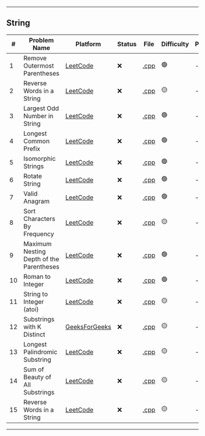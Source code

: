 ---

## String

| **#** | **Problem Name** | **Platform**       | **Status** | **File**       | **Difficulty** | **Prerequisites** |
| ----- | ---------------- | ------------------ | ---------- | -------------- | -------------- | ----------------- |
|1|Remove Outermost Parentheses|[LeetCode](https://leetcode.com/problems/remove-outermost-parentheses/)|❌|[.cpp](./daily-problems-day-)|🟢|-|
|2|Reverse Words in a String|[LeetCode](https://leetcode.com/problems/reverse-words-in-a-string/description/)|❌|[.cpp](./daily-problems-day-)|🟡|-|
|3|Largest Odd Number in String|[LeetCode](https://leetcode.com/problems/largest-odd-number-in-string/description/)|❌|[.cpp](./daily-problems-day-)|🟢|-|
|4|Longest Common Prefix|[LeetCode](https://leetcode.com/problems/longest-common-prefix/description/)|❌|[.cpp](./daily-problems-day-)|🟢|-|
|5|Isomorphic Strings|[LeetCode](https://leetcode.com/problems/isomorphic-strings/description/)|❌|[.cpp](./daily-problems-day-)|🟢|-|
|6|Rotate String|[LeetCode](https://leetcode.com/problems/rotate-string/description/)|❌|[.cpp](./daily-problems-day-)|🟢|-|
|7|Valid Anagram|[LeetCode](https://leetcode.com/problems/valid-anagram/description/)|❌|[.cpp](./daily-problems-day-)|🟢|-|
|8|Sort Characters By Frequency|[LeetCode](https://leetcode.com/problems/sort-characters-by-frequency/description/)|❌|[.cpp](./daily-problems-day-)|🟡|-|
|9|Maximum Nesting Depth of the Parentheses|[LeetCode](https://leetcode.com/problems/maximum-nesting-depth-of-the-parentheses/description/)|❌|[.cpp](./daily-problems-day-)|🟢|-|
|10|Roman to Integer|[LeetCode](https://leetcode.com/problems/roman-to-integer/description/)|❌|[.cpp](./daily-problems-day-)|🟢|-|
|11|String to Integer (atoi)|[LeetCode](https://leetcode.com/problems/string-to-integer-atoi/description/)|❌|[.cpp](./daily-problems-day-)|🟡|-|
|12|Substrings with K Distinct|[GeeksForGeeks](https://www.geeksforgeeks.org/problems/count-number-of-substrings4528/1?utm_source=youtube&utm_medium=collab_striver_ytdescription&utm_campaign=count-number-of-substrings)|❌|[.cpp](./daily-problems-day-)|🟡|-|
|13|Longest Palindromic Substring|[LeetCode](https://leetcode.com/problems/longest-palindromic-substring/description/)|❌|[.cpp](./daily-problems-day-)|🟡|-|
|14|Sum of Beauty of All Substrings|[LeetCode](https://leetcode.com/problems/sum-of-beauty-of-all-substrings/description/)|❌|[.cpp](./daily-problems-day-)|🟡|-|
|15|Reverse Words in a String|[LeetCode](https://leetcode.com/problems/reverse-words-in-a-string/description/)|❌|[.cpp](./daily-problems-day-)|🟡|-|

---
